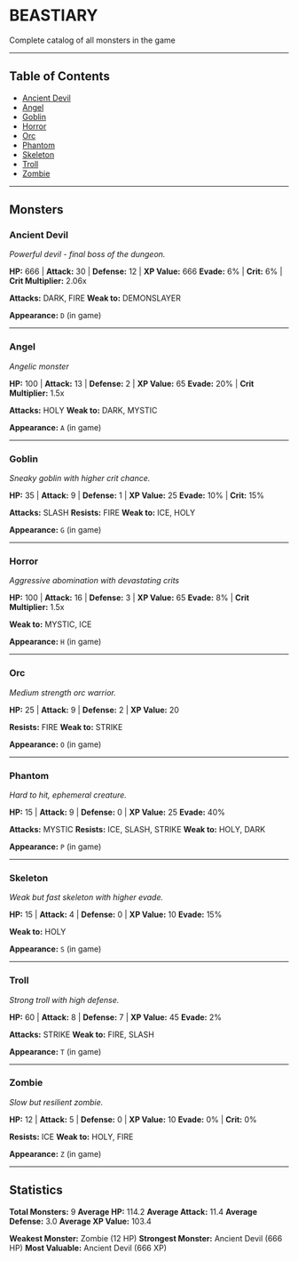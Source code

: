# BEASTIARY
Complete catalog of all monsters in the game

---

## Table of Contents

- [Ancient Devil](#ancient-devil)
- [Angel](#angel)
- [Goblin](#goblin)
- [Horror](#horror)
- [Orc](#orc)
- [Phantom](#phantom)
- [Skeleton](#skeleton)
- [Troll](#troll)
- [Zombie](#zombie)

---

## Monsters

### Ancient Devil
*Powerful devil - final boss of the dungeon.*

**HP:** 666 | **Attack:** 30 | **Defense:** 12 | **XP Value:** 666
**Evade:** 6% | **Crit:** 6% | **Crit Multiplier:** 2.06x

**Attacks:** DARK, FIRE
**Weak to:** DEMONSLAYER

**Appearance:** `D` (in game)

---

### Angel
*Angelic monster*

**HP:** 100 | **Attack:** 13 | **Defense:** 2 | **XP Value:** 65
**Evade:** 20% | **Crit Multiplier:** 1.5x

**Attacks:** HOLY
**Weak to:** DARK, MYSTIC

**Appearance:** `A` (in game)

---

### Goblin
*Sneaky goblin with higher crit chance.*

**HP:** 35 | **Attack:** 9 | **Defense:** 1 | **XP Value:** 25
**Evade:** 10% | **Crit:** 15%

**Attacks:** SLASH
**Resists:** FIRE
**Weak to:** ICE, HOLY

**Appearance:** `G` (in game)

---

### Horror
*Aggressive abomination with devastating crits*

**HP:** 100 | **Attack:** 16 | **Defense:** 3 | **XP Value:** 65
**Evade:** 8% | **Crit Multiplier:** 1.5x

**Weak to:** MYSTIC, ICE

**Appearance:** `H` (in game)

---

### Orc
*Medium strength orc warrior.*

**HP:** 25 | **Attack:** 9 | **Defense:** 2 | **XP Value:** 20

**Resists:** FIRE
**Weak to:** STRIKE

**Appearance:** `O` (in game)

---

### Phantom
*Hard to hit, ephemeral creature.*

**HP:** 15 | **Attack:** 9 | **Defense:** 0 | **XP Value:** 25
**Evade:** 40%

**Attacks:** MYSTIC
**Resists:** ICE, SLASH, STRIKE
**Weak to:** HOLY, DARK

**Appearance:** `P` (in game)

---

### Skeleton
*Weak but fast skeleton with higher evade.*

**HP:** 15 | **Attack:** 4 | **Defense:** 0 | **XP Value:** 10
**Evade:** 15%

**Weak to:** HOLY

**Appearance:** `S` (in game)

---

### Troll
*Strong troll with high defense.*

**HP:** 60 | **Attack:** 8 | **Defense:** 7 | **XP Value:** 45
**Evade:** 2%

**Attacks:** STRIKE
**Weak to:** FIRE, SLASH

**Appearance:** `T` (in game)

---

### Zombie
*Slow but resilient zombie.*

**HP:** 12 | **Attack:** 5 | **Defense:** 0 | **XP Value:** 10
**Evade:** 0% | **Crit:** 0%

**Resists:** ICE
**Weak to:** HOLY, FIRE

**Appearance:** `Z` (in game)

---

## Statistics

**Total Monsters:** 9
**Average HP:** 114.2
**Average Attack:** 11.4
**Average Defense:** 3.0
**Average XP Value:** 103.4

**Weakest Monster:** Zombie (12 HP)
**Strongest Monster:** Ancient Devil (666 HP)
**Most Valuable:** Ancient Devil (666 XP)